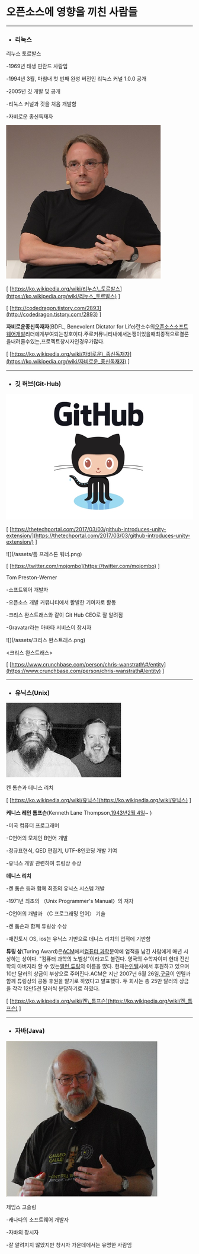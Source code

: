 # 오픈소스에 영향을 끼친 사람들

---

* ### 리눅스

리누스 토르발스

-1969년 태생 핀란드 사람임

-1994년 3월, 마침내 첫 번째 완성 버전인 리눅스 커널 1.0.0 공개

-2005년 깃 개발 및 공개

-리눅스 커널과 깃을 처음 개발함

-자비로운 종신독재자

![](/assets/토르발스.png)

\[ [https://ko.wikipedia.org/wiki/리누스\_토르발스](https://ko.wikipedia.org/wiki/리누스_토르발스) \]

\[ [http://codedragon.tistory.com/2893](http://codedragon.tistory.com/2893) \]

**자비로운종신독재자**\(BDFL, Benevolent Dictator for Life\)란소수의[오픈소스소프트웨어개발](https://ko.wikipedia.org/w/index.php?title=오픈_소스_소프트웨어_개발&action=edit&redlink=1)리더에게부여되는칭호이다.주로커뮤니티내에서논쟁이있을때최종적으로결론을내려줄수있는,프로젝트창시자인경우가많다.

\[ [https://ko.wikipedia.org/wiki/자비로운\_종신독재자](https://ko.wikipedia.org/wiki/자비로운_종신독재자) \]

---

* ### 깃 허브\(Git-Hub\)

![](/assets/옥토캣.png)

\[ [https://thetechportal.com/2017/03/03/github-introduces-unity-extension/](https://thetechportal.com/2017/03/03/github-introduces-unity-extension/) \]

![](/assets/톰 프레스톤 워너.png)

\[ [https://twitter.com/mojombo](https://twitter.com/mojombo) \]

Tom Preston-Werner

-소프트웨어 개발자

-오픈소스 개발 커뮤니티에서 활발한 기여자로 활동

-크리스 완스트래스와 같이 Git Hub CEO로  잘 알려짐

-Gravatar라는 아바타 서비스이 창시자

![](/assets/크리스 완스트래스.png)

&lt;크리스 완스트래스&gt;

\[ [https://www.crunchbase.com/person/chris-wanstrath\#/entity](https://www.crunchbase.com/person/chris-wanstrath#/entity) \]

---

* ### 유닉스\(Unix\)

![](/assets/Ken_n_dennis.jpg)

켄 톰슨과 데니스 리치

\[ [https://ko.wikipedia.org/wiki/유닉스](https://ko.wikipedia.org/wiki/유닉스) \]

**케니스 레인 톰프슨**\(Kenneth Lane Thompson,[1943년](https://ko.wikipedia.org/wiki/1943년)[2월 4일](https://ko.wikipedia.org/wiki/2월_4일)~ \)

-미국 컴퓨터 프로그래머

-C언어의 모체인 B언어 개발

-정규표현식, QED 편집기, UTF-8인코딩 개발 기여

-유닉스 개발 관련하여 튜링상 수상

**데니스 리치**

-켄 톰슨 등과 함께 최초의 유닉스 시스템 개발

-1971년 최초의 〈Unix Programmer's Manual〉의 저자

-C언어의 개발과 〈C 프로그래밍 언어〉 기술

-켄 톰슨과 함께 튜링상 수상

-매킨토시 OS, ios는 유닉스 기반으로 데니스 리치의 업적에 기반함

**튜링 상**\(Turing Award\)은[ACM](https://ko.wikipedia.org/wiki/ACM)에서[컴퓨터 과학](https://ko.wikipedia.org/wiki/컴퓨터_과학)분야에 업적을 남긴 사람에게 매년 시상하는 상이다. "컴퓨터 과학의 노벨상"이라고도 불린다. 영국의 수학자이며 현대 전산학의 아버지라 할 수 있는[앨런 튜링](https://ko.wikipedia.org/wiki/앨런_튜링)의 이름을 땄다. 현재는[인텔](https://ko.wikipedia.org/wiki/인텔)사에서 후원하고 있으며 10만 달러의 상금이 부상으로 주어진다.ACM은 지난 2007년 6월 26일,[구글](https://ko.wikipedia.org/wiki/구글)이 인텔과 함께 튜링상의 공동 후원을 맡기로 하였다고 발표했다. 두 회사는 총 25만 달러의 상금을 각각 12만5천 달러씩 분담하기로 하였다.

\[ [https://ko.wikipedia.org/wiki/켄\_톰프슨](https://ko.wikipedia.org/wiki/켄_톰프슨) \]

---

* ### 자바\(Java\)

![](/assets/James_Gosling_2008.jpg)

제임스 고슬링

-캐나다의 소프트웨어 개발자

-자바의 창시자

-잘 알려지지 않았지만 창시자 가운데에서는 유명한 사람임







